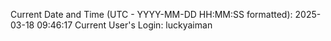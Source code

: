 Current Date and Time (UTC - YYYY-MM-DD HH:MM:SS formatted): 2025-03-18 09:46:17
Current User's Login: luckyaiman
